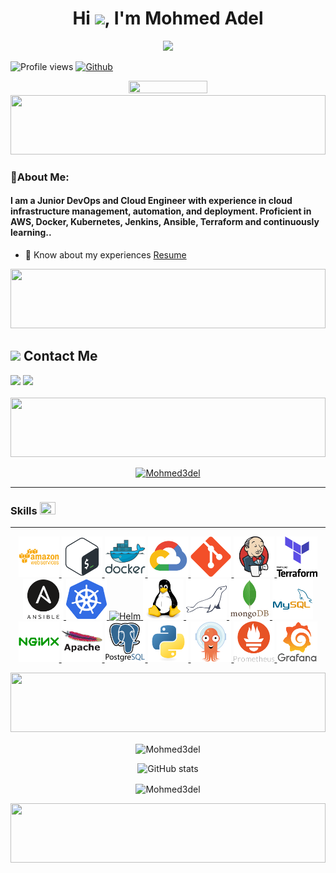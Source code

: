 <h1 align="center">Hi <img src="https://media.giphy.com/media/hvRJCLFzcasrR4ia7z/giphy.gif" width="25">, I'm Mohmed Adel</h1>
<!-- <p align="center">
  <img src="https://readme-typing-svg.demolab.com/?lines=Hello%2C+I'm+Mohmed+Adel!;I'm+a+DevOps+Engineer+🚀;Welcome+to+my+profile!" style="color:mix" />
</p>

-->

<!--  <h3 align="center">
  Welcome to Mohmed Adel's profile!
  <img src="https://media.giphy.com/media/hvRJCLFzcasrR4ia7z/giphy.gif" width="28">
</h3>
 -->
<!-- Typing SVG by DenverCoder1 - https://github.com/DenverCoder1/readme-typing-svg -->

<p align="center">
  <a href="https://github.com/DenverCoder1/readme-typing-svg">
    <img src="https://readme-typing-svg.demolab.com?font=Roboto+Mono&weight=700&pause=1000&color=gold&center=true&width=435&lines=🚀+DevOps+Engineer;Hello%2C+I'm+Mohmed+Adel!;Welcome+to+my+profile!&font=Fira%20Code&center=true&width=440&height=45&color=f75c7e&vCenter=true&size=22">
  </a>
</p>

![Profile views](https://komarev.com/ghpvc/?username=Mohmed3del&label=Profile%20views&color=0e75b6&style=flat)
[![Github](https://img.shields.io/github/followers/Mohmed3del?label=Follow&style=social)](https://github.com/Mohmed3del)

<!-- <div align=center>
        <img src="https://raw.githubusercontent.com/Mohmed3del/Mohmed3del/main/images/DevOps.jpeg" alt="DevOps Engineer" height="300">
</div> -->
 <div align="center">
  <img src="https://media.giphy.com/media/dWesBcTLavkZuG35MI/giphy.gif" width="50%" height="10%"/>
</div>
<!-- <p align="center">
  <img src="https://media.giphy.com/media/SWoSkN6DxTszqIKEqv/giphy.gif" alt="Coder GIF" width="380" height="280">
</p> -->
<!-- https://giphy.com/embed/kgUkCLMu3xhw1T6txv
<iframe src="https://giphy.com/embed/kgUkCLMu3xhw1T6txv" width="480" height="360" frameBorder="0" class="giphy-embed" allowFullScreen></iframe><p><a href="https://giphy.com/gifs/DigitalHarbor-kgUkCLMu3xhw1T6txv">via GIPHY</a></p> -->

<img src="https://github.com/Govindv7555/Govindv7555/blob/main/49e76e0596857673c5c80c85b84394c1.gif" width=100% height=95px>
<h3>🚀About Me:</h3> 
<h4>  I am a Junior DevOps and Cloud Engineer with experience in cloud infrastructure management, automation,
and deployment. Proficient in AWS, Docker, Kubernetes, Jenkins, Ansible, Terraform and continuously learning..</h4>


- 📄 Know about my experiences [Resume](https://drive.google.com/file/d/1eY5RBJ6QADUuK7DPUYKslSdSgl7J5omW/view?usp=drive_link)



<img src="https://github.com/Govindv7555/Govindv7555/blob/main/49e76e0596857673c5c80c85b84394c1.gif" width=100% height=95px>

<!-- - 🌱 I’m currently learning DevOps
- 💬 Ask me about DevOps
- 📫 How to reach me: **mohmed3del1@gmail.com** -->
<h2><img src="https://media.giphy.com/media/5WJ6SOKeNKrSzblU4R/giphy.gif" width=20> Contact Me</h2>
<a href="https://www.linkedin.com/in/mohmed3adel/"><img src="https://img.shields.io/badge/-LinkedIn-0077B5?style=for-the-badge&logo=Linkedin&logoColor=white"/></a>
<a href="mailto:mohmed3del1@gmail.com" target="_blank"><img src="https://img.shields.io/badge/-GMail-0077B5?style=for-the-badge&logo=gmail&logoColor=white"/></a>
<br/><br/>

<img src="https://github.com/Govindv7555/Govindv7555/blob/main/49e76e0596857673c5c80c85b84394c1.gif" width=100% height=95px>

<p align="center"> <a href="https://github.com/ryo-ma/github-profile-trophy"><img src="https://github-profile-trophy.vercel.app/?username=Mohmed3del" alt="Mohmed3del" /></a> </p>

---

<h3 align="left">Skills <img src = "https://media2.giphy.com/media/QssGEmpkyEOhBCb7e1/giphy.gif?cid=ecf05e47a0n3gi1bfqntqmob8g9aid1oyj2wr3ds3mg700bl&rid=giphy.gif" width=25px height=20px></h3>

---

<p align="center"> <a href="https://aws.amazon.com" target="_blank" rel="noreferrer"> <img src="https://raw.githubusercontent.com/Mohmed3del/Mohmed3del/main/icons/amazonwebservices/amazonwebservices-plain-wordmark.svg" alt="aws" width="65" height="65"/> </a> <a href="https://www.gnu.org/software/bash/" target="_blank" rel="noreferrer"> <img src="https://raw.githubusercontent.com/Mohmed3del/Mohmed3del/main/icons/bash/bash-original.svg" alt="bash" width="65" height="65"/>   <a href="https://www.docker.com/" target="_blank" rel="noreferrer"> <img src="https://raw.githubusercontent.com/Mohmed3del/Mohmed3del/main/icons/docker/docker-original-wordmark.svg" alt="docker" width="65" height="65"/> </a> <a href="https://cloud.google.com" target="_blank" rel="noreferrer"> <img src="https://raw.githubusercontent.com/Mohmed3del/Mohmed3del/main/icons/googlecloud/googlecloud-original.svg" alt="gcp" width="65" height="65"/> </a> <a href="https://git-scm.com/" target="_blank" rel="noreferrer"> <img src="https://raw.githubusercontent.com/Mohmed3del/Mohmed3del/main/icons/git/git-original.svg" alt="git" width="65" height="65"/>    <a href="https://www.jenkins.io" target="_blank" rel="noreferrer"> <img src="https://raw.githubusercontent.com/Mohmed3del/Mohmed3del/main/icons/jenkins/jenkins-original.svg" alt="jenkins" width="65" height="65"/> </a> <a href="https://www.terraform.io/" target="_blank" rel="noreferrer"> <img src="https://raw.githubusercontent.com/Mohmed3del/Mohmed3del/main/icons/terraform/terraform-original-wordmark.svg" alt="terraform" width="65" height="65"/> </a> <a href="https://www.ansible.com/" target="_blank" rel="noreferrer"> <img src="https://raw.githubusercontent.com/Mohmed3del/Mohmed3del/main/icons/ansible/ansible-original-wordmark.svg" alt="ansible" width="65" height="65"/> </a>  <a href="https://kubernetes.io" target="_blank" rel="noreferrer"> <img src="https://raw.githubusercontent.com/Mohmed3del/Mohmed3del/main/icons/kubernetes/kubernetes-icon.svg" alt="kubernetes" width="65" height="65"/> </a>  
  <a href="https://helm.sh" target="_blank" rel="noreferrer"  title="Helm">
      <img
        src="https://www.vectorlogo.zone/logos/helmsh/helmsh-icon.svg"
        alt="Helm"
        width="65"
        height="65"
      />
    </a> <a href="https://www.linux.org/" target="_blank" rel="noreferrer"> <img src="https://raw.githubusercontent.com/Mohmed3del/Mohmed3del/main/icons/linux/linux-original.svg" alt="linux" width="65" height="65"/> </a> <a href="https://mariadb.org/" target="_blank" rel="noreferrer"> <img src="https://raw.githubusercontent.com/Mohmed3del/Mohmed3del/main/icons/mariadb/mariadb-icon.svg" alt="mariadb" width="65" height="65"/> </a> <a href="https://www.mongodb.com/" target="_blank" rel="noreferrer"> <img src="https://raw.githubusercontent.com/Mohmed3del/Mohmed3del/main/icons/mongodb/mongodb-original-wordmark.svg" alt="mongodb" width="65" height="65"/> </a> <a href="https://www.mysql.com/" target="_blank" rel="noreferrer"> <img src="https://raw.githubusercontent.com/Mohmed3del/Mohmed3del/main/icons/mysql/mysql-original-wordmark.svg" alt="mysql" width="65" height="65"/> </a> <a href="https://www.nginx.com" target="_blank" rel="noreferrer"> <img src="https://raw.githubusercontent.com/Mohmed3del/Mohmed3del/main/icons/nginx/nginx-original.svg" alt="nginx" width="65" height="65"/> </a> <a href="https://httpd.apache.org/" target="_blank" rel="noreferrer"> <img src="https://raw.githubusercontent.com/Mohmed3del/Mohmed3del/main/icons/apache/apache-original-wordmark.svg" alt="apache" width="65" height="65"/> </a> <a href="https://www.postgresql.org" target="_blank" rel="noreferrer"> <img src="https://raw.githubusercontent.com/Mohmed3del/Mohmed3del/main/icons/postgresql/postgresql-original-wordmark.svg" alt="postgresql" width="65" height="65"/> </a> <a href="https://www.python.org" target="_blank" rel="noreferrer"> <img src="https://raw.githubusercontent.com/Mohmed3del/Mohmed3del/main/icons/python/python-original.svg" alt="python" width="65" height="65"/> </a> <a href="https://argo-cd.readthedocs.io/en/stable/" target="_blank" rel="noreferrer"> <img src="https://raw.githubusercontent.com/Mohmed3del/Mohmed3del/main/icons/argocd/argocd-original.svg" alt="argocd" width="65" height="65"/> </a> <a href="https://www.prometheus.io/" target="_blank" rel="noreferrer"> <img src="https://raw.githubusercontent.com/Mohmed3del/Mohmed3del/main/icons/prometheus/prometheus-original-wordmark.svg" alt="prometheus" width="65" height="65"/> </a>
<a href="https://grafana.com//" target="_blank" rel="noreferrer"> 
  <img src="https://raw.githubusercontent.com/Mohmed3del/Mohmed3del/main/icons/grafana/grafana-original-wordmark.svg" alt="grafana" width="65" height="65"/> 
</a> </p>
<img src="https://github.com/Govindv7555/Govindv7555/blob/main/49e76e0596857673c5c80c85b84394c1.gif" width=100% height=95px>

 <div align="center">
<!-- <p><img align="center" src="https://github-readme-stats.vercel.app/api/top-langs/?username=Mohmed3del&show_icons=true&locale=en&layout=compact" alt="Mohmed3del" /></p>

<p>&nbsp;<img align="center" src="https://github-readme-stats.vercel.app/api?username=Mohmed3del&show_icons=true&locale=en" alt="Mohmed3del" /></p>  -->

<p><img align="center" src="https://github-readme-stats.vercel.app/api/top-langs?username=Mohmed3del&show_icons=true&locale=en&layout=compact" alt="Mohmed3del" /></p>

![GitHub stats](https://github-readme-stats.vercel.app/api?username=Mohmed3del&show_icons=true)

<p><img align="center" src="https://github-readme-streak-stats.herokuapp.com/?user=Mohmed3del" alt="Mohmed3del" /></p>
</div>
<img src="https://github.com/Govindv7555/Govindv7555/blob/main/49e76e0596857673c5c80c85b84394c1.gif" width=100% height=95px>
